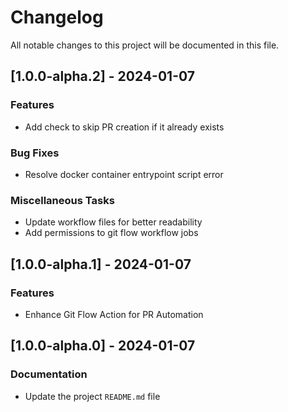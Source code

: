 # Changelog

All notable changes to this project will be documented in this file.

## [1.0.0-alpha.2] - 2024-01-07

### Features

- Add check to skip PR creation if it already exists

### Bug Fixes

- Resolve docker container entrypoint script error

### Miscellaneous Tasks

- Update workflow files for better readability
- Add permissions to git flow workflow jobs

## [1.0.0-alpha.1] - 2024-01-07

### Features

- Enhance Git Flow Action for PR Automation

## [1.0.0-alpha.0] - 2024-01-07

### Documentation

- Update the project `README.md` file

<!-- generated by git-cliff -->
